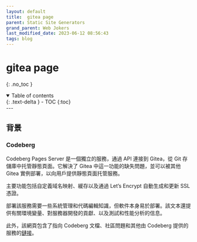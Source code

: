 ```yaml
---
layout: default
title:  gitea page
parent: Static Site Generators
grand_parent: Web Jokers
last_modified_date: 2023-06-12 08:56:43
tags: blog 
---
```


# gitea page
{: .no_toc }

<details open markdown="block">
  <summary>
    Table of contents
  </summary>
  {: .text-delta }
- TOC
{:toc}
</details>
---

## 背景

### Codeberg

Codeberg Pages Server 是一個獨立的服務，通過 API 連接到 Gitea，從 Git 存儲庫中托管靜態頁面。它解決了 Gitea 中這一功能的缺失問題，並可以被其他 Gitea 實例部署，以向用戶提供靜態頁面托管服務。

主要功能包括自定義域名映射、緩存以及通過 Let’s Encrypt 自動生成和更新 SSL 憑證。

部署該服務需要一些系統管理和代碼編輯知識，但軟件本身易於部署。該文本還提供有關環境變量、對服務器開發的貢獻、以及測試和性能分析的信息。

此外，該網頁包含了指向 Codeberg 文檔、社區問題和其他由 Codeberg 提供的服務的[鏈接](https://codeberg.org/Codeberg/pages-server)。